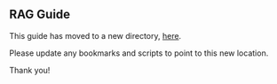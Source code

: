 ## RAG Guide

This guide has moved to a new directory, [here](https://github.com/meta-llama/llama-cookbook/tree/main/getting-started/RAG).

Please update any bookmarks and scripts to point to this new location.


Thank you!
